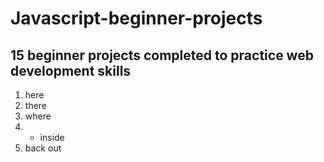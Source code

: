 # Javascript-beginner-projects

## 15 beginner projects completed to practice web development skills

1. here
2. there
3. where
4.  - inside
5. back out
